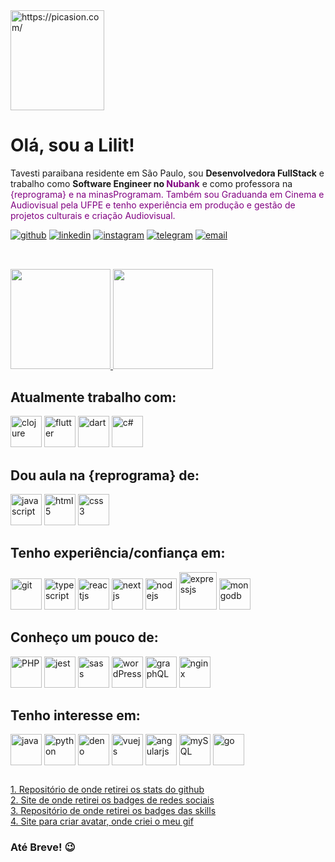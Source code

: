 <img src="https://i.picasion.com/pic91/44bc43d5db1a274ece7ca9e4a57ce15c.gif" width="150" height="160" border="0" alt="https://picasion.com/" />

# Olá, sou a Lilit!

<p>Tavesti paraibana residente em São Paulo, sou <b>Desenvolvedora FullStack</b> e trabalho como <b>Software Engineer no <span style="color: purple;">Nubank</b> e como professora na <span style="color: purple;">{reprograma}</b> e na <span style="color: purple;">minasProgramam</b>. Também sou Graduanda em Cinema e Audiovisual pela UFPE e tenho experiência em produção e gestão de projetos culturais e criação Audiovisual.</p>  

<div>
  <a href="https://gist.github.com/lilitbandeira"><img alt="github" src="https://img.shields.io/badge/Follow-100000?style=for-the-badge&logo=github&logoColor=white"/></a>
  <a href="https://www.linkedin.com/in/lilitbandeira"><img alt="linkedin" src="https://img.shields.io/badge/LinkedIn-0077B5?style=for-the-badge&logo=linkedin&logoColor=white"/></a>
  <a href="https://www.instagram.com/lilitbandeira/"><img alt="instagram" src="https://img.shields.io/badge/Instagram-E4405F?style=for-the-badge&logo=instagram&logoColor=white" /></a>
  <a href="https://t.me/lilitbandeira"><img alt="telegram" src="https://img.shields.io/badge/Telegram-2CA5E0?style=for-the-badge&logo=telegram&logoColor=white" /></a>
  <a href="mailto:devlilitbandeira@gmail.com"><img alt="email" src="https://img.shields.io/badge/Gmail-D14836?style=for-the-badge&logo=gmail&logoColor=white"/></a>
</div>

##  
<br>
  
<div>
  <a href="https://github.com/lilitbandeira/">
    <img height=160 src="https://github-readme-stats.vercel.app/api?username=lilitbandeira&show_icons=true&theme=tokyonight&count_private=true&includes_all_commits=true" />
    <img height=160 src="https://github-readme-stats.vercel.app/api/top-langs/?username=lilitbandeira&show_icons=true&hide=html&layout=compact&theme=tokyonight" />
  </a>
</div>

## Atualmente trabalho com:

<div>
  <img alt="clojure" width=50 src="https://cdn.jsdelivr.net/gh/devicons/devicon/icons/clojure/clojure-original.svg" />
  <img alt="flutter" width=50 src="https://cdn.jsdelivr.net/gh/devicons/devicon/icons/flutter/flutter-original.svg" />
  <img alt="dart" width=50 src="https://cdn.jsdelivr.net/gh/devicons/devicon/icons/dart/dart-original.svg" />
  <img alt="c#" width=50 src="https://cdn.jsdelivr.net/gh/devicons/devicon/icons/csharp/csharp-original.svg"/>
</div>


## Dou aula na {reprograma} de:

<div>
  <img alt="javascript" width=50 src="https://cdn.jsdelivr.net/gh/devicons/devicon/icons/javascript/javascript-original.svg"/>
  <img alt="html5" width=50 src="https://cdn.jsdelivr.net/gh/devicons/devicon/icons/html5/html5-original.svg"/> 
  <img alt="css3" width=50 src="https://cdn.jsdelivr.net/gh/devicons/devicon/icons/css3/css3-original.svg"/>
</div>

## Tenho experiência/confiança em: 

<div> 
  <img alt="git" width=50 src="https://cdn.jsdelivr.net/gh/devicons/devicon/icons/git/git-original.svg"/>
  <img alt="typescript" width=50 src="https://cdn.jsdelivr.net/gh/devicons/devicon/icons/typescript/typescript-original.svg" />
  <img alt="reactjs" width=50 src="https://cdn.jsdelivr.net/gh/devicons/devicon/icons/react/react-original.svg"/>
  <img alt="nextjs" width=50 src="https://cdn.jsdelivr.net/gh/devicons/devicon/icons/nextjs/nextjs-original.svg"/>
  <img alt="nodejs" width=50 src="https://cdn.jsdelivr.net/gh/devicons/devicon/icons/nodejs/nodejs-original.svg"/>
  <img alt="expressjs" width=60 src="https://cdn.jsdelivr.net/gh/devicons/devicon/icons/express/express-original-wordmark.svg" />
  <img alt="mongodb" width=50 src="https://cdn.jsdelivr.net/gh/devicons/devicon/icons/mongodb/mongodb-original.svg" />
</div>

## Conheço um pouco de:

<div>
  <img alt="PHP" width=50 src="https://cdn.jsdelivr.net/gh/devicons/devicon/icons/php/php-original.svg"/>
  <img alt="jest" width=50 src="https://cdn.jsdelivr.net/gh/devicons/devicon/icons/jest/jest-plain.svg" />
  <img alt="sass" width=50 src="https://cdn.jsdelivr.net/gh/devicons/devicon/icons/sass/sass-original.svg"/>
  <img alt="wordPress" width=50 src="https://cdn.jsdelivr.net/gh/devicons/devicon/icons/wordpress/wordpress-plain.svg" />
  <img alt="graphQL" width=50 src="https://cdn.jsdelivr.net/gh/devicons/devicon/icons/graphql/graphql-plain.svg"/>
  <img alt="nginx" width=50 src="https://cdn.jsdelivr.net/gh/devicons/devicon/icons/nginx/nginx-original.svg" />
</div>

## Tenho interesse em:

<div>
  <img align="center" alt="java" width=50 src="https://cdn.jsdelivr.net/gh/devicons/devicon/icons/java/java-original.svg"/>
  <img align="center" alt="python" width=50 src="https://cdn.jsdelivr.net/gh/devicons/devicon/icons/python/python-original.svg"/>
  <img align="center" alt="deno" width=50 src="https://cdn.jsdelivr.net/gh/devicons/devicon/icons/denojs/denojs-original.svg" />
  <img align="center" alt="vuejs" width=50 src="https://cdn.jsdelivr.net/gh/devicons/devicon/icons/vuejs/vuejs-original.svg" />
  <img align="center" alt="angularjs" width=50 src="https://cdn.jsdelivr.net/gh/devicons/devicon/icons/angularjs/angularjs-original.svg"/>
  <img align="center" alt="mySQL" width=50 src="https://cdn.jsdelivr.net/gh/devicons/devicon/icons/mysql/mysql-original-wordmark.svg" />
  <img align="center" alt="go" width=50 src="https://cdn.jsdelivr.net/gh/devicons/devicon/icons/go/go-original.svg" />
</div>

##

<div>
  <a href="https://github.com/anuraghazra/github-readme-stats">1. Repositório de onde retirei os stats do github</a><br>
  <a href="https://github.com/iuricode/readme-template">2. Site de onde retirei os badges de redes sociais</a><br>
  <a href="https://devicon.dev/">3. Repositório de onde retirei os badges das skills</a><br>
  <a href="https://picrew.me/">4. Site para criar avatar, onde criei o meu gif</a>
</div>

### Até Breve! :wink:</h6>
